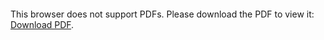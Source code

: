 <object data="/2021_11_01_sampler.pdf" type="application/pdf" width="1000px" height="1000px">
    <embed src="/2021_11_01_sampler.pdf">
        <p>This browser does not support PDFs. Please download the PDF to view it: <a href="/2021_11_01_sampler.pdf">Download PDF</a>.</p>
    </embed>
</object>